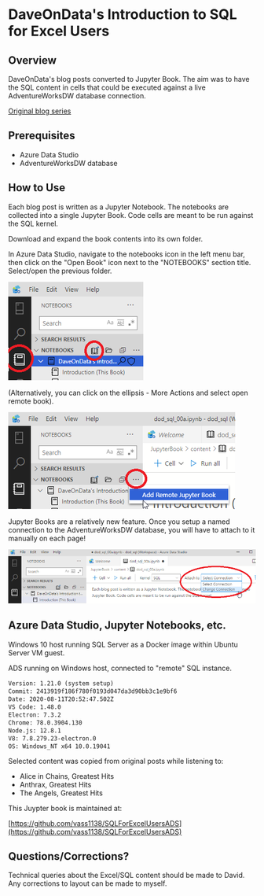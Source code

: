 # DaveOnData's Introduction to SQL for Excel Users

## Overview

DaveOnData's blog posts converted to Jupyter Book.  The aim was to have the SQL content in cells that could be executed against a live AdventureWorksDW database connection.  

[Original blog series](https://www.daveondata.com/blog/category/sql-for-excel-users/)

## Prerequisites

- Azure Data Studio
- AdventureWorksDW database

## How to Use
Each blog post is written as a Jupyter Notebook. The notebooks are collected into a single Jupyter Book. Code cells are meant to be run against the SQL kernel.

Download and expand the book contents into its own folder.

In Azure Data Studio, navigate to the notebooks icon in the left menu bar, then click on the "Open Book" icon next to the "NOTEBOOKS" section title. Select/open the previous folder.

![jupyter book open](content/00/jupyter_open.png)

(Alternatively, you can click on the ellipsis - More Actions and select open remote book).

![jupyter book remote](content/00/jupyter_remote.png)

Jupyter Books are a relatively new feature. Once you setup a named connection to the AdventureWorksDW database, you will have to attach to it manually on each page!

![juypter book attach](content/00/jupyter_attach.png)

## Azure Data Studio, Jupyter Notebooks, etc.

Windows 10 host running SQL Server as a Docker image within Ubuntu Server VM guest.

ADS running on Windows host, connected to "remote" SQL instance.

```
Version: 1.21.0 (system setup)
Commit: 2413919f186f780f0193d047da3d90bb3c1e9bf6
Date: 2020-08-11T20:52:47.502Z
VS Code: 1.48.0
Electron: 7.3.2
Chrome: 78.0.3904.130
Node.js: 12.8.1
V8: 7.8.279.23-electron.0
OS: Windows_NT x64 10.0.19041
```

Selected content was copied from original posts while listening to:

- Alice in Chains, Greatest Hits
- Anthrax, Greatest Hits
- The Angels, Greatest Hits

This Juypter book is maintained at:

[https://github.com/vass1138/SQLForExcelUsersADS](https://github.com/vass1138/SQLForExcelUsersADS)

## Questions/Corrections?

Technical queries about the Excel/SQL content should be made to David.  Any corrections to layout can be made to myself.
